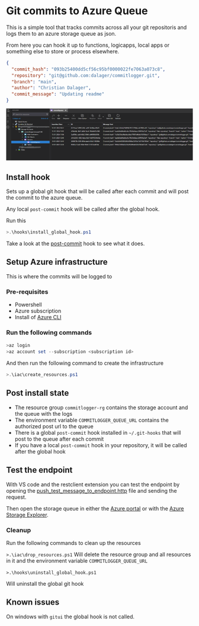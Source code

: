 # Git commits to Azure Queue

This is a simple tool that tracks commits across all your git repositoris and logs them to an azure storage queue as json.

From here you can hook it up to functions, logicapps, local apps or something else to store or process elsewhere.

```json
{
  "commit_hash": "093b25400dd5cf56c95bf0000022fe7063a073c8",
  "repository": "git@github.com:dalager/commitlogger.git",
  "branch": "main",
  "author": "Christian Dalager",
  "commit_message": "Updating readme"
}
```

![Alt text](img/storageexplorer.png)

## Install hook

Sets up a global git hook that will be called after each commit and will post the commit to the azure queue.

Any local `post-commit` hook will be called after the global hook.

Run this

```powershell
>.\hooks\install_global_hook.ps1
```

Take a look at the [post-commit](hooks/post-commit) hook to see what it does.

## Setup Azure infrastructure

This is where the commits will be logged to

### Pre-requisites

- Powershell
- Azure subscription
- Install of [Azure CLI](https://docs.microsoft.com/en-us/cli/azure/install-azure-cli?view=azure-cli-latest)

### Run the following commands

```powershell
>az login
>az account set --subscription <subscription id>
```

And then run the following command to create the infrastructure

```powershell
>.\iac\create_resources.ps1
```

## Post install state

- The resource group `commitlogger-rg` contains the storage account and the queue with the logs
- The environment variable `COMMITLOGGER_QUEUE_URL` contains the authorized post url to the queue
- There is a global `post-commit` hook installed in `~/.git-hooks` that will post to the queue after each commit
- If you have a local `post-commit` hook in your repository, it will be called after the global hook

## Test the endpoint

With VS code and the restclient extension you can test the endpoint by opening the [push_test_message_to_endpoint.http](push_test_message_to_endpoint.http) file and sending the request.

Then open the storage queue in either the [Azure portal](https://portal.azure.com/) or with the [Azure Storage Explorer](https://azure.microsoft.com/en-us/features/storage-explorer/).

### Cleanup

Run the following commands to clean up the resources

`>.\iac\drop_resources.ps1`
Will delete the resource group and all resources in it and the environment variable `COMMITLOGGER_QUEUE_URL`

`>.\hooks\uninstall_global_hook.ps1`

Will uninstall the global git hook

## Known issues

On windows with `gitui` the global hook is not called.

